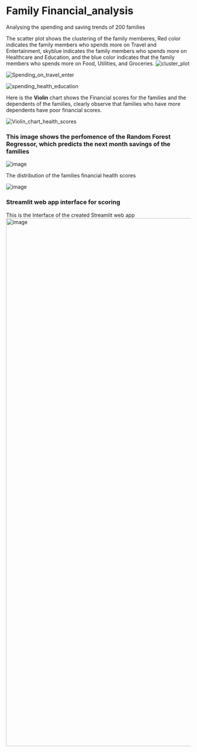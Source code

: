 # Family Financial_analysis
Analysing the spending and saving trends of 200 families


The scatter plot shows the clustering of the family memberes, Red color indicates the family members who spends more on Travel and Entertainment, skyblue indicates the 
family members who spends more on Healthcare and Education, and the blue color indicates that the family members who spends more on Food, Utilities, and Groceries. 
![cluster_plot](https://github.com/user-attachments/assets/f29d5980-c04c-4838-a027-278912dabb20)

![Spending_on_travel_enter](https://github.com/user-attachments/assets/8fe8dc29-b62d-4450-9bcc-cd52dd65fdc7)

![spending_health_education](https://github.com/user-attachments/assets/65821ea5-cb95-4204-8a1e-27d62aa9fee1)

Here is the **Violin** chart shows the Financial scores for the families and the dependents of the families, clearly observe that families who have more dependents 
have poor financial scores.

![Violin_chart_health_scores](https://github.com/user-attachments/assets/9832b2e0-0b1d-4e3d-96bd-b4b930a43a2c)

### This image shows the perfomence of the Random Forest Regressor, which predicts the next month savings of the families

![image](https://github.com/user-attachments/assets/21bc63c0-c5b9-42d4-8e19-db507e323efa)


The distribution of the families financial health scores

![image](https://github.com/user-attachments/assets/17e08282-e47d-4f0d-bf19-f842fb455ae9)


### Streamlit web app interface for scoring
This is the Interface of the created Streamlit web app
<img width="1438" alt="image" src="https://github.com/user-attachments/assets/28c50882-0144-4eeb-941f-4449cbf3364f">

